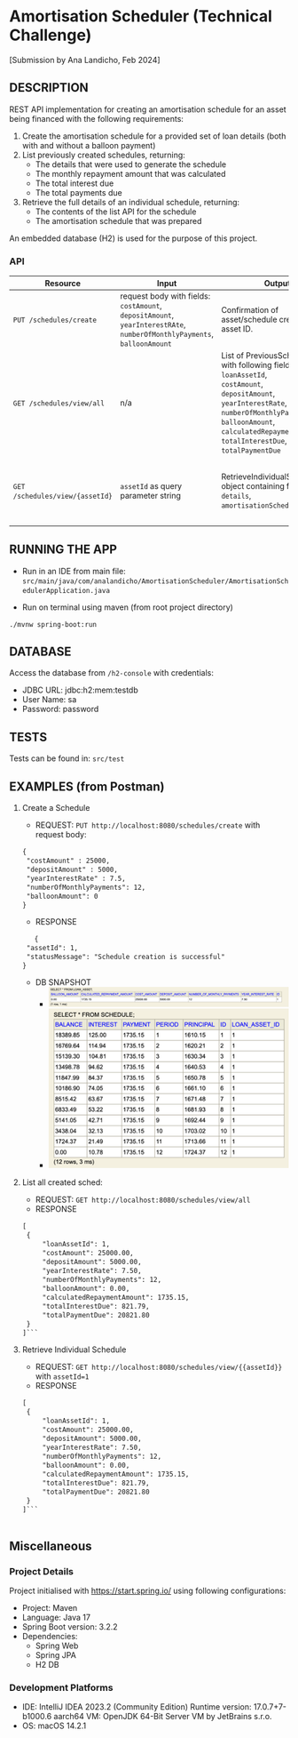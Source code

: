 # Amortisation Scheduler (Technical Challenge)
[Submission by Ana Landicho, Feb 2024]

## DESCRIPTION
REST API implementation for creating an amortisation schedule for an asset being financed with the following requirements:
1. Create the amortisation schedule for a provided set of loan details (both with and without a balloon payment)
2. List previously created schedules, returning:
   - The details that were used to generate the schedule
   - The monthly repayment amount that was calculated
   - The total interest due
   - The total payments due
3. Retrieve the full details of an individual schedule, returning:
   - The contents of the list API for the schedule
   - The amortisation schedule that was prepared

An embedded database (H2) is used for the purpose of this project.

### API

| Resource | Input                                                                                                                                          | Output                                                                                                                                                                                                                                                        | Desc                                                               |
|----------|------------------------------------------------------------------------------------------------------------------------------------------------|---------------------------------------------------------------------------------------------------------------------------------------------------------------------------------------------------------------------------------------------------------------|--------------------------------------------------------------------|
| `PUT /schedules/create`  | request body with fields:<br/> `costAmount`,<br/> `depositAmount`,<br/> `yearInterestRAte`,<br/>`numberOfMonthlyPayments`,<br/>`balloonAmount` | Confirmation of asset/schedule creation with asset ID.                                                                                                                                                                                                        | Create an amortisation schedule given loan details / amounts       |
| `GET /schedules/view/all` | n/a                                                                                                                                            | List of PreviousSchedulesDto with following fields: <br/>`loanAssetId`, <br/>`costAmount`, <br/>`depositAmount`,<br/> `yearInterestRate`, `numberOfMonthlyPayments`, `balloonAmount`, `calculatedRepaymentAmount`, `totalInterestDue`, <br/>`totalPaymentDue` | List all previously created schedules from database                |
| `GET /schedules/view/{assetId}` | `assetId` as query parameter string                                                                                                            | RetrieveIndividualScheduleDto object containing fields:    ` details`,<br/>`amortisationSchedule`                                                                                                                                                                  | Retrieve an individual asset details with its associated schedules |


## RUNNING THE APP
- Run in an IDE from main file:
`src/main/java/com/analandicho/AmortisationScheduler/AmortisationSchedulerApplication.java`

- Run on terminal using maven (from root project directory)
```shell
./mvnw spring-boot:run
```

## DATABASE
Access the database from `/h2-console` with credentials:
- JDBC URL: jdbc:h2:mem:testdb
- User Name: sa
- Password: password

## TESTS
Tests can be found in: `src/test`

## EXAMPLES (from Postman)
1. Create a Schedule 
    - REQUEST: `PUT http://localhost:8080/schedules/create` with request body:
   ```shell 
   {
    "costAmount" : 25000,
    "depositAmount" : 5000,
    "yearInterestRate" : 7.5,
    "numberOfMonthlyPayments": 12,
    "balloonAmount": 0
   }
   ```

    - RESPONSE
   ```shell
      {
    "assetId": 1,
    "statusMessage": "Schedule creation is successful"
   }
   ```
   
    - DB SNAPSHOT
      - ![img.png](src/main/resources/images/loanAssetTableImg.png)
      - ![img.png](src/main/resources/images/createdSchedImage.png)


2. List all created sched:
   - REQUEST: `GET http://localhost:8080/schedules/view/all`
   - RESPONSE
   ```shell
   [
    {
        "loanAssetId": 1,
        "costAmount": 25000.00,
        "depositAmount": 5000.00,
        "yearInterestRate": 7.50,
        "numberOfMonthlyPayments": 12,
        "balloonAmount": 0.00,
        "calculatedRepaymentAmount": 1735.15,
        "totalInterestDue": 821.79,
        "totalPaymentDue": 20821.80
    }
   ]```
   
3. Retrieve Individual Schedule
   - REQUEST: `GET http://localhost:8080/schedules/view/{{assetId}}` with `assetId=1`
   - RESPONSE
   ```shell
   [
    {
        "loanAssetId": 1,
        "costAmount": 25000.00,
        "depositAmount": 5000.00,
        "yearInterestRate": 7.50,
        "numberOfMonthlyPayments": 12,
        "balloonAmount": 0.00,
        "calculatedRepaymentAmount": 1735.15,
        "totalInterestDue": 821.79,
        "totalPaymentDue": 20821.80
    }
   ]```


## Miscellaneous

### Project Details

Project initialised with https://start.spring.io/ using following configurations:
- Project: Maven
- Language: Java 17 
- Spring Boot version: 3.2.2 
- Dependencies:
  - Spring Web 
  - Spring JPA 
  - H2 DB


### Development Platforms
- IDE: IntelliJ IDEA 2023.2 (Community Edition) Runtime version: 17.0.7+7-b1000.6 aarch64 VM: OpenJDK 64-Bit Server VM by JetBrains s.r.o.
- OS: macOS 14.2.1

